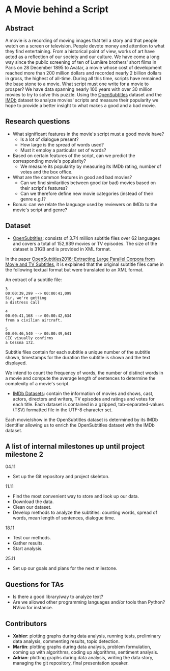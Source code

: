 # A Movie behind a Script

## Abstract

A movie is a recording of moving images that tell a story and that people watch on a screen or television. People devote money and attention to what they find entertaining. From a historical point of view, works of art have acted as a reflection of our society and our culture. We have come a long way since the public screening of ten of Lumière brothers' short films in Paris on 28 December 1895 to Avatar, a movie whose cost of development reached more than 200 million dollars and recorded nearly 2 billion dollars in gross, the highest of all-time. During all this time, scripts have remained the base stone to a movie. What script must one write for a movie to prosper? We have data spanning nearly 100 years with over 30 million movies to try to solve this puzzle. Using the [OpenSubtitles](https://icitdocs.epfl.ch/display/clusterdocs/OpenSubtitles) dataset and the [IMDb](https://datasets.imdbws.com/) dataset to analyze movies' scripts and measure their popularity we hope to provide a better insight to what makes a good and a bad movie.

[//]: # (A 150 word description of the project idea, goals, dataset used. What story you would like to tell and why? What's the motivation behind your project?)

## Research questions

- What significant features in the movie's script must a good movie have?
  - Is a lot of dialogue present?
  - How large is the spread of words used?
  - Must it employ a particular set of words?
- Based on certain features of the script, can we predict the corresponding movie's popularity?
  - We measure its popularity by measuring its IMDb rating, number of votes and the box office.
- What are the common features in good and bad movies?
  - Can we find similarities between good (or bad) movies based on their script's features?
  - Can we therefore define new movie categories (instead of their genre e.g.)?
- Bonus: can we relate the language used by reviewers on IMDb to the movie's script and genre?

[//]: # (A list of research questions you would like to address during the project.)

## Dataset

- [OpenSubtitles](https://icitdocs.epfl.ch/display/clusterdocs/OpenSubtitles): consists of 3.74 million subtitle files over 62 languages and covers a total of 152,939 movies or TV episodes. The size of the dataset is 31GB and is provided in XML format.

In the paper [OpenSubtitles2016: Extracting Large Parallel Corpora
from Movie and TV Subtitles](http://www.lrec-conf.org/proceedings/lrec2016/pdf/947_Paper.pdf), it is explained that the original subtitle files came in the following textual format but were translated to an XML format.

An extract of a subtitle file:
```
3
00:00:39,299 --> 00:00:41,099
Sir, we're getting
a distress call

4
00:00:41,168 --> 00:00:42,634
from a civilian aircraft.

5
00:00:46,540 --> 00:00:49,641
CIC visually confirms
a Cessna 172.
```
Subtitle files contain for each subtitle a unique number of the subtitle shown, timestamps for the duration the subtitle is shown and the text displayed.

We intend to count the frequency of words, the number of distinct words in a movie and compute the average length of sentences to determine the complexity of a movie's script.

- [IMDb Datasets](https://datasets.imdbws.com/): contain the information of movies and shows, cast, actors, directors and writers, TV episodes and ratings and votes for each title. Each dataset is contained in a gzipped, tab-separated-values (TSV) formatted file in the UTF-8 character set.

Each movie/show in the OpenSubtitles dataset is determined by its IMDb identifier allowing us to enrich the OpenSubtitles dataset with the IMDb dataset.

[//]: # (List the datasets you want to use, and some ideas on how do you expect to get, manage, process and enrich it/them. Show us you've read the docs and some examples, and you've a clear idea on what to expect. Discuss data size and format if relevant.)

## A list of internal milestones up until project milestone 2

04.11

- Set up the Git repository and project skeleton.

11.11
- Find the most convenient way to store and look up our data.
- Download the data.
- Clean our dataset.
- Develop methods to analyze the subtitles: counting words, spread of  words, mean length of sentences, dialogue time.

18.11

- Test our methods.
- Gather results.
- Start analysis.

25.11

- Set up our goals and plans for the next milestone.

[//]: # (Add here a sketch of your planning for the next project milestone.)

## Questions for TAs

- Is there a good library/way to analyze text?
- Are we allowed other programming languages and/or tools than Python? NVivo for instance.

[//]: # (Add here some questions you have for us, in general or project-specific.)

## Contributors

- **Xabier**: plotting graphs during data analysis, running tests, preliminary data analysis, commenting results, topic detection.
- **Martin**: plotting graphs during data analysis, problem formulation, coming up with algorithms, coding up algorithms, sentiment analysis.
- **Adrian**: plotting graphs during data analysis, writing the data story, managing the git repository, final presentation speaker.
